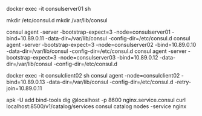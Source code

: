 docker exec -it consulserver01 sh

mkdir /etc/consul.d
mkdir /var/lib/consul

consul agent -server -bootstrap-expect=3 -node=consulserver01 -bind=10.89.0.11 -data-dir=/var/lib/consul -config-dir=/etc/consul.d
consul agent -server -bootstrap-expect=3 -node=consulserver02 -bind=10.89.0.10 -data-dir=/var/lib/consul -config-dir=/etc/consul.d
consul agent -server -bootstrap-expect=3 -node=consulserver03 -bind=10.89.0.12 -data-dir=/var/lib/consul -config-dir=/etc/consul.d

docker exec -it consulclient02 sh
consul agent -node=consulclient02 -bind=10.89.0.13  -data-dir=/var/lib/consul -config-dir=/etc/consul.d -retry-join=10.89.0.11


apk -U add bind-tools
dig @localhost -p 8600 nginx.service.consul
curl localhost:8500/v1/catalog/services
consul catalog nodes -service nginx